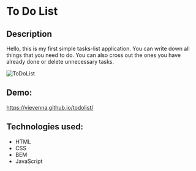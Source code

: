 # To Do List

## Description

Hello, this is my first simple tasks-list application. You can write down all things that you need to do. You can also cross out the ones you have already done or delete unnecessary tasks.

![ToDoList](https://user-images.githubusercontent.com/102754686/164914523-468a80ed-2df9-4954-9052-7a46618c503e.gif)

## Demo:
https://vievenna.github.io/todolist/

## Technologies used:
- HTML
- CSS
- BEM
- JavaScript
